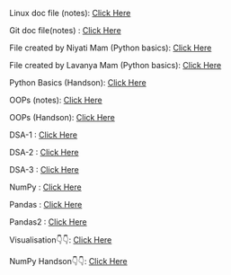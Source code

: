 Linux doc file (notes):
<a href="https://docs.google.com/document/d/1KuoAdLJd8XFcNMltJBsOWKKMedFCb9aF9xUuaNZ-JEc/edit?tab=t.0" target="_blank">Click Here</a>

Git doc file(notes) :
<a href="https://docs.google.com/document/d/174b70tNV-loufr2P-AErszeJZuBo4pJjDtpAieK1AV8/edit?tab=t.0" target="_blank">Click Here</a>

File created by Niyati Mam  (Python basics):
<a href="https://colab.research.google.com/drive/1sv4b8IsVh85nunu-ePqvigVjeyWlSskd#scrollTo=_1MHBHfH6nDi" target="_blank">Click Here</a>

File created by Lavanya Mam (Python basics):
<a href="https://colab.research.google.com/drive/1N8LNlrTuOZhfXAclMBn_E3OO_R5P_h_5?usp=sharing#scrollTo=Fske6lAf_28W" target="_blank">Click Here</a>

Python Basics (Handson):
<a href="https://colab.research.google.com/drive/1osv8dHre2oAEJBQsx8Rm5dkSb-5QB3fy" target="_blank">Click Here</a>

OOPs (notes):
<a href="https://colab.research.google.com/drive/1KYFaNGbY1bX0dV6m4nF7tMfz4RXJ9tVw#scrollTo=Nmr8YRK0A0eN" target="_blank">Click Here</a>

OOPs (Handson):
<a href="https://colab.research.google.com/drive/1d6wb02VIijGNeq7Dor2IXVVtwRwd3ECq" target="_blank">Click Here</a>

DSA-1 :
<a href="https://colab.research.google.com/drive/10KrghxtJNcrfzOCrqjljfWwerqTMFSC8?usp=sharing#scrollTo=tTYKEYyX3VIl" target="_blank">Click Here</a>

DSA-2 :
<a href="https://colab.research.google.com/drive/17RDR4r2fGwoLZoYbSNL1emo0FOxr812A?usp=sharing#scrollTo=QaXa2nvROsiQ" target="_blank">Click Here</a>

DSA-3 :
<a href="https://colab.research.google.com/drive/1mGGeNIgVO9S1zrWGqNF3Zca-UJgeEa0N?usp=sharing#scrollTo=M4MvoH2eV0Pt" target="_blank">Click Here</a>

NumPy :
<a href="https://colab.research.google.com/drive/10ZHSIhcu0q0yAMWRJc__ZwnBrXLSGDPj?usp=sharing" target="_blank">Click Here</a>

Pandas :
<a href="https://colab.research.google.com/drive/1jIf5_ChMdxloPf7RV_FiOQFoItxno2AH?usp=sharing" target="_blank">Click Here</a>

Pandas2 :
<a href="https://colab.research.google.com/drive/141RRcwuoW8t9S1ZICY9qPiea1Ut1_4OS?usp=sharing" target="_blank">Click Here</a>

Visualisation👇👇:
<a href="https://colab.research.google.com/drive/140jkvkSYLSajP2VLtrkgjwzclaE7QypA?usp=sharing" target="_blank">Click Here</a>

NumPy Handson👇👇:
<a href="https://colab.research.google.com/drive/1CtNNEGnsScF93TntMuQcZNMOSZTrUI8S?usp=sharing" target="_blank">Click Here</a>
